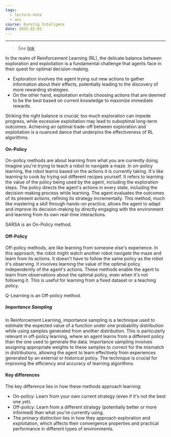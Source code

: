 ```yaml
---
tags:
  - lecture-note
  - uni
course: Kunstig Inteligens
date: 2025-02-01
---
```

--- 
> See [link](https://www.geeksforgeeks.org/on-policy-vs-off-policy-methods-reinforcement-learning/?ref=header_outind)

In the realm of Reinforcement Learning (RL), the delicate balance between exploration and exploitation is a fundamental challenge that agents face in their quest for optimal decision-making.

- Exploration involves the agent trying out new actions to gather information about their effects, potentially leading to the discovery of more rewarding strategies.
- On the other hand, exploitation entails choosing actions that are deemed to be the best based on current knowledge to maximize immediate rewards.

Striking the right balance is crucial; too much exploration can impede progress, while excessive exploitation may lead to suboptimal long-term outcomes. Achieving an optimal trade-off between exploration and exploitation is a nuanced dance that underpins the effectiveness of RL algorithms.

#### On-Policy
On-policy methods are about learning from what you are currently doing. Imagine you're trying to teach a robot to navigate a maze. In on-policy learning, the robot learns based on the actions it is currently taking. It's like learning to cook by trying out different recipes yourself. It refers to learning the value of the policy being used by the agent, including the exploration steps. The policy directs the agent's actions in every state, including the decision-making process while learning. The agent evaluates the outcomes of its present actions, refining its strategy incrementally. This method, much like mastering a skill through hands-on practice, allows the agent to adapt and improve its decision-making by directly engaging with the environment and learning from its own real-time interactions.

SARSA is an On-Policy method.
#### Off-Policy
Off-policy methods, are like learning from someone else's experience. In this approach, the robot might watch another robot navigate the maze and learn from its actions. It doesn't have to follow the same policy as the robot it's observing. It involves learning the value of the optimal policy independently of the agent's actions. These methods enable the agent to learn from observations about the optimal policy, even when it's not following it. This is useful for learning from a fixed dataset or a teaching policy.

Q-Learning is an Off-policy method.
##### Importance Sampling
In Reinforcement Learning, importance sampling is a technique used to estimate the expected value of a function under one probability distribution while using samples generated from another distribution. This is particularly relevant in off-policy learning, where an agent learns from a different policy than the one used to generate the data. Importance sampling involves assigning appropriate weights to these samples to correct for the mismatch in distributions, allowing the agent to learn effectively from experiences generated by an external or historical policy. The technique is crucial for improving the efficiency and accuracy of learning algorithms.

#### Key differences
The key difference lies in how these methods approach learning:

- On-policy: Learn from your own current strategy (even if it's not the best one yet).
- Off-policy: Learn from a different strategy (potentially better or more informed) than what you're currently using.
- The primary distinction lies in how they approach exploration and exploitation, which affects their convergence properties and practical performance in different types of environments.